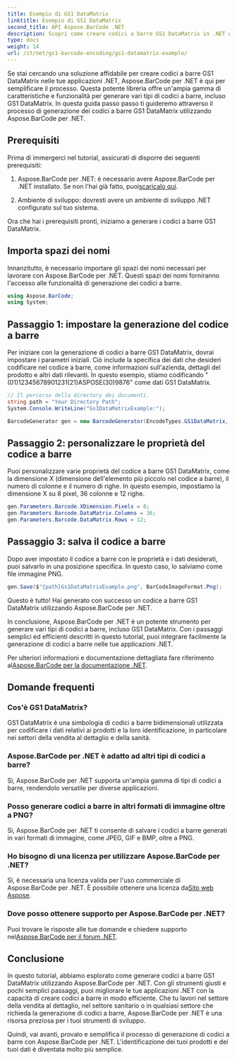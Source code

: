 ```yaml
---
title: Esempio di GS1 DataMatrix
linktitle: Esempio di GS1 DataMatrix
second_title: API Aspose.BarCode .NET
description: Scopri come creare codici a barre GS1 DataMatrix in .NET utilizzando Aspose.BarCode. Genera codici a barre con facilità ed efficienza in pochi passaggi.
type: docs
weight: 14
url: /it/net/gs1-barcode-encoding/gs1-datamatrix-example/
---
```


Se stai cercando una soluzione affidabile per creare codici a barre GS1 DataMatrix nelle tue applicazioni .NET, Aspose.BarCode per .NET è qui per semplificare il processo. Questa potente libreria offre un'ampia gamma di caratteristiche e funzionalità per generare vari tipi di codici a barre, incluso GS1 DataMatrix. In questa guida passo passo ti guideremo attraverso il processo di generazione dei codici a barre GS1 DataMatrix utilizzando Aspose.BarCode per .NET.

## Prerequisiti

Prima di immergerci nel tutorial, assicurati di disporre dei seguenti prerequisiti:

1.  Aspose.BarCode per .NET: è necessario avere Aspose.BarCode per .NET installato. Se non l'hai già fatto, puoi[scaricalo qui](https://releases.aspose.com/barcode/net/).

2. Ambiente di sviluppo: dovresti avere un ambiente di sviluppo .NET configurato sul tuo sistema.

Ora che hai i prerequisiti pronti, iniziamo a generare i codici a barre GS1 DataMatrix.

## Importa spazi dei nomi

Innanzitutto, è necessario importare gli spazi dei nomi necessari per lavorare con Aspose.BarCode per .NET. Questi spazi dei nomi forniranno l'accesso alle funzionalità di generazione dei codici a barre.

```csharp
using Aspose.BarCode;
using System;
```

## Passaggio 1: impostare la generazione del codice a barre

Per iniziare con la generazione di codici a barre GS1 DataMatrix, dovrai impostare i parametri iniziali. Ciò include la specifica dei dati che desideri codificare nel codice a barre, come informazioni sull'azienda, dettagli del prodotto e altri dati rilevanti. In questo esempio, stiamo codificando "(01)12345678901231(21)ASPOSE(30)9876" come dati GS1 DataMatrix.

```csharp
// Il percorso della directory dei documenti.
string path = "Your Directory Path";
System.Console.WriteLine("Gs1DataMatrixExample:");

BarcodeGenerator gen = new BarcodeGenerator(EncodeTypes.GS1DataMatrix, "(01)12345678901231(21)ASPOSE(30)9876");
```

## Passaggio 2: personalizzare le proprietà del codice a barre

Puoi personalizzare varie proprietà del codice a barre GS1 DataMatrix, come la dimensione X (dimensione dell'elemento più piccolo nel codice a barre), il numero di colonne e il numero di righe. In questo esempio, impostiamo la dimensione X su 8 pixel, 36 colonne e 12 righe.

```csharp
gen.Parameters.Barcode.XDimension.Pixels = 8;
gen.Parameters.Barcode.DataMatrix.Columns = 36;
gen.Parameters.Barcode.DataMatrix.Rows = 12;
```

## Passaggio 3: salva il codice a barre

Dopo aver impostato il codice a barre con le proprietà e i dati desiderati, puoi salvarlo in una posizione specifica. In questo caso, lo salviamo come file immagine PNG.

```csharp
gen.Save($"{path}Gs1DataMatrixExample.png", BarCodeImageFormat.Png);
```

Questo è tutto! Hai generato con successo un codice a barre GS1 DataMatrix utilizzando Aspose.BarCode per .NET.

In conclusione, Aspose.BarCode per .NET è un potente strumento per generare vari tipi di codici a barre, incluso GS1 DataMatrix. Con i passaggi semplici ed efficienti descritti in questo tutorial, puoi integrare facilmente la generazione di codici a barre nelle tue applicazioni .NET.

 Per ulteriori informazioni e documentazione dettagliata fare riferimento al[Aspose.BarCode per la documentazione .NET](https://reference.aspose.com/barcode/net/).

## Domande frequenti

### Cos'è GS1 DataMatrix?
GS1 DataMatrix è una simbologia di codici a barre bidimensionali utilizzata per codificare i dati relativi ai prodotti e la loro identificazione, in particolare nei settori della vendita al dettaglio e della sanità.

### Aspose.BarCode per .NET è adatto ad altri tipi di codici a barre?
Sì, Aspose.BarCode per .NET supporta un'ampia gamma di tipi di codici a barre, rendendolo versatile per diverse applicazioni.

### Posso generare codici a barre in altri formati di immagine oltre a PNG?
Sì, Aspose.BarCode per .NET ti consente di salvare i codici a barre generati in vari formati di immagine, come JPEG, GIF e BMP, oltre a PNG.

### Ho bisogno di una licenza per utilizzare Aspose.BarCode per .NET?
 Sì, è necessaria una licenza valida per l'uso commerciale di Aspose.BarCode per .NET. È possibile ottenere una licenza da[Sito web Aspose](https://purchase.aspose.com/buy).

### Dove posso ottenere supporto per Aspose.BarCode per .NET?
 Puoi trovare le risposte alle tue domande e chiedere supporto nel[Aspose.BarCode per il forum .NET](https://forum.aspose.com/c/barcode/13).

## Conclusione

In questo tutorial, abbiamo esplorato come generare codici a barre GS1 DataMatrix utilizzando Aspose.BarCode per .NET. Con gli strumenti giusti e pochi semplici passaggi, puoi migliorare le tue applicazioni .NET con la capacità di creare codici a barre in modo efficiente. Che tu lavori nel settore della vendita al dettaglio, nel settore sanitario o in qualsiasi settore che richieda la generazione di codici a barre, Aspose.BarCode per .NET è una risorsa preziosa per i tuoi strumenti di sviluppo.

Quindi, vai avanti, provalo e semplifica il processo di generazione di codici a barre con Aspose.BarCode per .NET. L'identificazione dei tuoi prodotti e dei tuoi dati è diventata molto più semplice.

